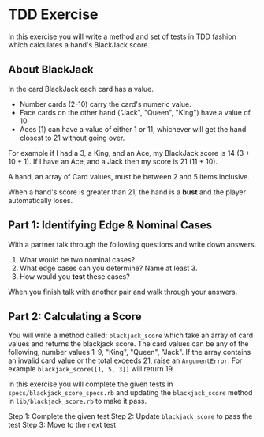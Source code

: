 # TDD Exercise

In this exercise you will write a method and set of tests in TDD fashion which calculates a hand's BlackJack score.

## About BlackJack

In the card BlackJack each card has a value.
-  Number cards (2-10) carry the card's numeric value.
-  Face cards on the other hand ("Jack", "Queen", "King") have a value of 10.
-  Aces (1) can have a value of either 1 or 11, whichever will get the hand closest to 21 without going over.

For example if I had a 3, a King, and an Ace, my BlackJack score is 14 (3 + 10 + 1).  If I have an Ace, and a Jack then my score is 21 (11 + 10).

A hand, an array of Card values, must be between 2 and 5 items inclusive.

When a hand's score is greater than 21, the hand is a **bust** and the player automatically loses.

## Part 1:  Identifying Edge & Nominal Cases

With a partner talk through the following questions and write down answers.

1.  What would be two nominal cases?
2.  What edge cases can you determine?  Name at least 3.
3.  How would you **test** these cases?

When you finish talk with another pair and walk through your answers.

## Part 2:  Calculating a Score

You will write a method called:  `blackjack_score` which take an array of card values and returns the blackjack score.  The card values can be any of the following, number values 1-9, "King", "Queen", "Jack".  If the array contains an invalid card value or the total exceeds 21, raise an `ArgumentError`.  For example `blackjack_score([1, 5, 3])` will return 19.

In this exercise you will complete the given tests in `specs/blackjack_score_specs.rb` and updating the `blackjack_score` method in `lib/blackjack_score.rb` to make it pass.

Step 1:  Complete the given test
Step 2:  Update `blackjack_score` to pass the test
Step 3:  Move to the next test
